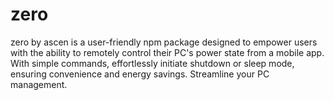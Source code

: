 # zero

zero by ascen is a user-friendly npm package designed to empower users with the ability to remotely control their PC's power state from a mobile app. With simple commands, effortlessly initiate shutdown or sleep mode, ensuring convenience and energy savings. Streamline your PC management.
